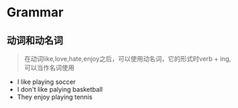 # Grammar

## 动词和动名词

> 在动词like,love,hate,enjoy之后，可以使用动名词，它的形式时verb + ing,可以当作名词使用

- I like playing soccer
- I don't like palying basketball
- They enjoy playing tennis